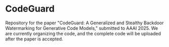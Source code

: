 # CodeGuard

Repository for the paper "CodeGuard: A Generalized and Stealthy Backdoor Watermarking for Generative Code Models," submitted to AAAI 2025. We are currently organizing the code, and the complete code will be uploaded after the paper is accepted.
